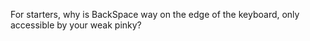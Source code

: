 
For starters, why is BackSpace way on the edge of the keyboard, only accessible by your weak pinky?
